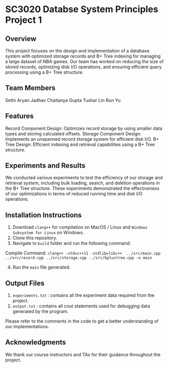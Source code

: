 # SC3020 Databse System Principles Project 1
## Overview
This project focuses on the design and implementation of a database system with optimized storage records and B+ Tree indexing for managing a large dataset of NBA games. Our team has worked on reducing the size of stored records, optimizing disk I/O operations, and ensuring efficient query processing using a B+ Tree structure.

## Team Members
Sethi Aryan
Jadhav Chaitanya
Gupta Tushar
Lin Run Yu

## Features
Record Component Design: Optimizes record storage by using smaller data types and storing calculated offsets.
Storage Component Design: Implements an unspanned record storage system for efficient disk I/O.
B+ Tree Design: Efficient indexing and retrieval capabilities using a B+ Tree structure.

## Experiments and Results
We conducted various experiments to test the efficiency of our storage and retrieval system, including bulk loading, search, and deletion operations in the B+ Tree structure. These experiments demonstrated the effectiveness of our optimizations in terms of reduced running time and disk I/O operations.


## Installation Instructions

1. Download `clang++` for compilation on MacOS / Linux and `Windows Subsystem for Linux` on Windows.
2. Clone this repository.
3. Navigate to `build` folder and run the following command:

Compile Command: `clang++ -std=c++11 -stdlib=libc++  ../src/main.cpp ../src/record.cpp ../src/storage.cpp ../src/bplustree.cpp -o main`

4. Run the `main` file generated.

## Output Files
1. `experiments.txt` : contains all the experiment data required from the project.
2. `output.txt` : contains all cout statements used for debugging data generated by the program.

Please refer to the comments in the code to get a better understanding of our implementations.

## Acknowledgments
We thank our course instructors and TAs for their guidance throughout the project.
